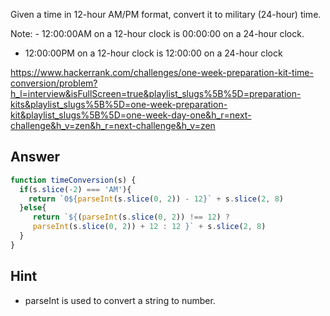 Given a time in 12-hour AM/PM format, convert it to military (24-hour) time.

Note: - 12:00:00AM on a 12-hour clock is 00:00:00 on a 24-hour clock.
- 12:00:00PM on a 12-hour clock is 12:00:00 on a 24-hour clock

https://www.hackerrank.com/challenges/one-week-preparation-kit-time-conversion/problem?h_l=interview&isFullScreen=true&playlist_slugs%5B%5D=preparation-kits&playlist_slugs%5B%5D=one-week-preparation-kit&playlist_slugs%5B%5D=one-week-day-one&h_r=next-challenge&h_v=zen&h_r=next-challenge&h_v=zen

## Answer

```javascript
function timeConversion(s) {
  if(s.slice(-2) === 'AM'){
    return `0${parseInt(s.slice(0, 2)) - 12}` + s.slice(2, 8)
  }else{
     return `${(parseInt(s.slice(0, 2)) !== 12) ? 
     parseInt(s.slice(0, 2)) + 12 : 12 }` + s.slice(2, 8) 
  }
}
```

## Hint
- parseInt is used to convert a string to number.
